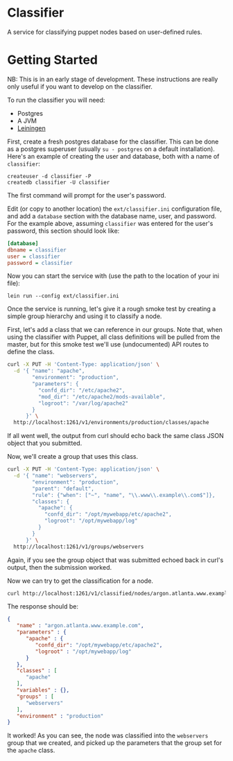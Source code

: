 # Classifier

A service for classifying puppet nodes based on user-defined rules.

# Getting Started

NB: This is in an early stage of development.
These instructions are really only useful if you want to develop on the classifier.

To run the classifier you will need:

* Postgres
* A JVM
* [Leiningen](http://leiningen.org)

First, create a fresh postgres database for the classifier.
This can be done as a postgres superuser (usually `su - postgres` on a default installation).
Here's an example of creating the user and database, both with a name of `classifier`:

```
createuser -d classifier -P
createdb classifier -U classifier
```

The first command will prompt for the user's password.

Edit (or copy to another location) the `ext/classifier.ini` configuration file, and add a `database` section with the database name, user, and password.
For the example above, assuming `classifier` was entered for the user's password, this section should look like:

```ini
[database]
dbname = classifier
user = classifier
password = classifier
```

Now you can start the service with (use the path to the location of your ini file):

```
lein run --config ext/classifier.ini
```

Once the service is running, let's give it a rough smoke test by creating a simple group hierarchy and using it to classify a node.

First, let's add a class that we can reference in our groups.
Note that, when using the classifier with Puppet, all class definitions will be pulled from the master, but for this smoke test we'll use (undocumented) API routes to define the class.

```sh
curl -X PUT -H 'Content-Type: application/json' \
  -d '{ "name": "apache",
        "environment": "production",
        "parameters": {
          "confd_dir": "/etc/apache2",
          "mod_dir": "/etc/apache2/mods-available",
          "logroot": "/var/log/apache2"
        }
      }' \
  http://localhost:1261/v1/environments/production/classes/apache
```

If all went well, the output from curl should echo back the same class JSON object that you submitted.

Now, we'll create a group that uses this class.

```sh
curl -X PUT -H 'Content-Type: application/json' \
  -d '{ "name": "webservers",
        "environment": "production",
        "parent": "default",
        "rule": {"when": ["~", "name", "\\.www\\.example\\.com$"]},
        "classes": {
          "apache": {
            "confd_dir": "/opt/mywebapp/etc/apache2",
            "logroot": "/opt/mywebapp/log"
          }
        }
      }' \
  http://localhost:1261/v1/groups/webservers
```

Again, if you see the group object that was submitted echoed back in curl's output, then the submission worked.

Now we can try to get the classification for a node.

```sh
curl http://localhost:1261/v1/classified/nodes/argon.atlanta.www.example.com
```

The response should be:

```json
{
   "name" : "argon.atlanta.www.example.com",
   "parameters" : {
      "apache" : {
         "confd_dir": "/opt/mywebapp/etc/apache2",
         "logroot" : "/opt/mywebapp/log"
      }
   },
   "classes" : [
      "apache"
   ],
   "variables" : {},
   "groups" : [
      "webservers"
   ],
   "environment" : "production"
}
```

It worked!
As you can see, the node was classified into the `webservers` group that we created, and picked up the parameters that the group set for the `apache` class.
